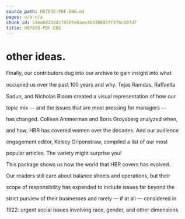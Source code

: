 ```yaml
---
source_path: H0785O-PDF-ENG.md
pages: n/a-n/a
chunk_id: 5deab823ddcf8507ebaee46430895ff4f6c50fd7
title: H0785O-PDF-ENG
---
```

# other ideas.

Finally, our contributors dug into our archive to gain insight into what

occupied us over the past 100 years and why. Tejas Ramdas, Raﬀaella

Sadun, and Nicholas Bloom created a visual representation of how our

topic mix — and the issues that are most pressing for managers —

has changed. Colleen Ammerman and Boris Groysberg analyzed when,

and how, HBR has covered women over the decades. And our audience

engagement editor, Kelsey Gripenstraw, compiled a list of our most

popular articles. The variety might surprise you!

This package shows us how the world that HBR covers has evolved.

Our readers still care about balance sheets and operations, but their

scope of responsibility has expanded to include issues far beyond the

strict purview of their businesses and rarely — if at all — considered in

1922: urgent social issues involving race, gender, and other dimensions
